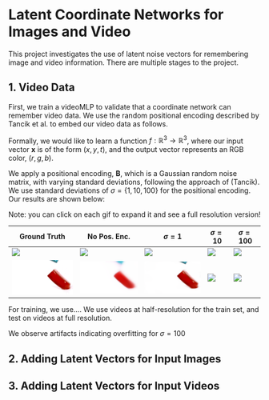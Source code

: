 # Latent Coordinate Networks for Images and Video

This project investigates the use of latent noise vectors for remembering image and video information. There are multiple stages to the project.

## 1. Video Data
First, we train a videoMLP to validate that a coordinate network can remember video data. We use the random positional encoding described by Tancik et al. to embed our video data as follows. 

Formally, we would like to learn a function $f: \mathbb{R}^3 \rightarrow \mathbb{R}^3$, where our input vector $\mathbf{x}$ is of the form $(x, y, t)$, and the output vector represents an RGB color, $(r, g, b)$. 

We apply a positional encoding, $\mathbf{B}$, which is a Gaussian random noise matrix, with varying standard deviations, following the approach of (Tancik). We use standard deviations of $\sigma = \{1, 10, 100\}$ for the positional encoding. Our results are shown below:

Note: you can click on each gif to expand it and see a full resolution version!

|Ground Truth| No Pos. Enc. | $\sigma = 1$ | $\sigma = 10$ | $\sigma = 100$ |
|---|---|---|---|---|
|<img src="https://github.com/oliveraw/542-final-project/blob/master/results/videoMLP/water/gt.gif" width="150">|<img src="https://github.com/oliveraw/542-final-project/blob/master/results/videoMLP/water/3000/none/videoMLP_Test_3000.gif" width="150">|<img src="https://github.com/oliveraw/542-final-project/blob/master/results/videoMLP/water/3000/gauss1.0/videoMLP_Test_3000.gif" width="150">|<img src="https://github.com/oliveraw/542-final-project/blob/master/results/videoMLP/water/3000/gauss10.0/videoMLP_Test_3000.gif" width="150">|<img src="https://github.com/oliveraw/542-final-project/blob/master/results/videoMLP/water/3000/gauss100.0/videoMLP_Test_3000.gif" width="150">|
|<img src="https://github.com/oliveraw/542-final-project/blob/master/results/videoMLP/jelly/gt.gif" width="150">|<img src="https://github.com/oliveraw/542-final-project/blob/master/results/videoMLP/jelly/3000/none/videoMLP_Test_3000.gif" width="150">|<img src="https://github.com/oliveraw/542-final-project/blob/master/results/videoMLP/jelly/3000/gauss1.0/videoMLP_Test_3000.gif" width="150">|<img src="https://github.com/oliveraw/542-final-project/blob/master/results/videoMLP/jelly/3000/gauss10.0/videoMLP_Test_3000.gif" width="150">|<img src="https://github.com/oliveraw/542-final-project/blob/master/results/videoMLP/jelly/3000/gauss100.0/videoMLP_Test_3000.gif" width="150">|


For training, we use.... We use videos at half-resolution for the train set, and test on videos at full resolution. 

We observe artifacts indicating overfitting for $\sigma = 100$

## 2. Adding Latent Vectors for Input Images

## 3. Adding Latent Vectors for Input Videos

